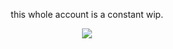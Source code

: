 <p align=center> this whole account is a constant wip. <p align=center>

<p align="center">
  <img src="https://64.media.tumblr.com/a9895859792c2386755128260c2ed8b9/a5937132873383b1-18/s250x400/f3a86fa5f924fe7394886e2722f31c94b8cc92b6.gifv" />
</p>
